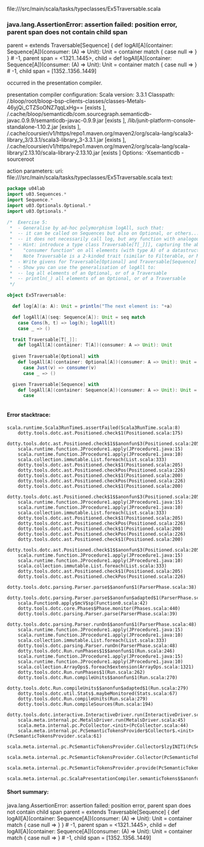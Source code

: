 file://<WORKSPACE>/src/main/scala/tasks/typeclasses/Ex5Traversable.scala
### java.lang.AssertionError: assertion failed: position error, parent span does not contain child span
parent      =  extends Traversable[Sequence] {
  def logAll[A](container: Sequence[A])(consumer: (A) => Unit): Unit =
    container match
      {
        case null =>
          <empty>
      }
} # -1,
parent span = <1321..1445>,
child       = def logAll[A](container: Sequence[A])(consumer: (A) => Unit): Unit =
  container match
    {
      case null =>
        <empty>
    } # -1,
child span  = [1352..1356..1449]

occurred in the presentation compiler.

presentation compiler configuration:
Scala version: 3.3.1
Classpath:
<WORKSPACE>/.bloop/root/bloop-bsp-clients-classes/classes-Metals-46yjQi_CTZSoONZ7qqLxHg== [exists ], <HOME>/.cache/bloop/semanticdb/com.sourcegraph.semanticdb-javac.0.9.9/semanticdb-javac-0.9.9.jar [exists ], <WORKSPACE>/lib/junit-platform-console-standalone-1.10.2.jar [exists ], <HOME>/.cache/coursier/v1/https/repo1.maven.org/maven2/org/scala-lang/scala3-library_3/3.3.1/scala3-library_3-3.3.1.jar [exists ], <HOME>/.cache/coursier/v1/https/repo1.maven.org/maven2/org/scala-lang/scala-library/2.13.10/scala-library-2.13.10.jar [exists ]
Options:
-Xsemanticdb -sourceroot <WORKSPACE>


action parameters:
uri: file://<WORKSPACE>/src/main/scala/tasks/typeclasses/Ex5Traversable.scala
text:
```scala
package u04lab
import u03.Sequences.* 
import Sequence.*
import u03.Optionals.Optional.*
import u03.Optionals.*

/*  Exercise 5: 
 *  - Generalise by ad-hoc polymorphism logAll, such that:
 *  -- it can be called on Sequences but also on Optional, or others... 
 *  -- it does not necessarily call log, but any function with analogous type
 *  - Hint: introduce a type class Traversable[T[_]]], capturing the ability of calling a
 *    "consumer function" on all elements (with type A) of a datastructure T[A] 
 *    Note Traversable is a 2-kinded trait (similar to Filterable, or Monad)
 *  - Write givens for Traversable[Optional] and Traversable[Sequence]
 *  - Show you can use the generalisation of logAll to:
 *  -- log all elements of an Optional, or of a Traversable
 *  -- println(_) all elements of an Optional, or of a Traversable
 */

object Ex5Traversable:

  def log[A](a: A): Unit = println("The next element is: "+a)

  def logAll[A](seq: Sequence[A]): Unit = seq match
    case Cons(h, t) => log(h); logAll(t)
    case _ => ()

  trait Traversable[T[_]]:
    def logAll[A](container: T[A])(consumer: A => Unit): Unit
  
  given Traversable[Optional] with
    def logAll[A](container: Optional[A])(consumer: A => Unit): Unit = container match
      case Just(v) => consumer(v)
      case _ => ()

  given Traversable[Sequence] with
    def logAll[A](container: Sequence[A])(consumer: A => Unit): Unit = container match
      case 



```



#### Error stacktrace:

```
scala.runtime.Scala3RunTime$.assertFailed(Scala3RunTime.scala:8)
	dotty.tools.dotc.ast.Positioned.check$1(Positioned.scala:175)
	dotty.tools.dotc.ast.Positioned.check$1$$anonfun$3(Positioned.scala:205)
	scala.runtime.function.JProcedure1.apply(JProcedure1.java:15)
	scala.runtime.function.JProcedure1.apply(JProcedure1.java:10)
	scala.collection.immutable.List.foreach(List.scala:333)
	dotty.tools.dotc.ast.Positioned.check$1(Positioned.scala:205)
	dotty.tools.dotc.ast.Positioned.checkPos(Positioned.scala:226)
	dotty.tools.dotc.ast.Positioned.check$1(Positioned.scala:200)
	dotty.tools.dotc.ast.Positioned.checkPos(Positioned.scala:226)
	dotty.tools.dotc.ast.Positioned.check$1(Positioned.scala:200)
	dotty.tools.dotc.ast.Positioned.check$1$$anonfun$3(Positioned.scala:205)
	scala.runtime.function.JProcedure1.apply(JProcedure1.java:15)
	scala.runtime.function.JProcedure1.apply(JProcedure1.java:10)
	scala.collection.immutable.List.foreach(List.scala:333)
	dotty.tools.dotc.ast.Positioned.check$1(Positioned.scala:205)
	dotty.tools.dotc.ast.Positioned.checkPos(Positioned.scala:226)
	dotty.tools.dotc.ast.Positioned.check$1(Positioned.scala:200)
	dotty.tools.dotc.ast.Positioned.checkPos(Positioned.scala:226)
	dotty.tools.dotc.ast.Positioned.check$1(Positioned.scala:200)
	dotty.tools.dotc.ast.Positioned.check$1$$anonfun$3(Positioned.scala:205)
	scala.runtime.function.JProcedure1.apply(JProcedure1.java:15)
	scala.runtime.function.JProcedure1.apply(JProcedure1.java:10)
	scala.collection.immutable.List.foreach(List.scala:333)
	dotty.tools.dotc.ast.Positioned.check$1(Positioned.scala:205)
	dotty.tools.dotc.ast.Positioned.checkPos(Positioned.scala:226)
	dotty.tools.dotc.parsing.Parser.parse$$anonfun$1(ParserPhase.scala:38)
	dotty.tools.dotc.parsing.Parser.parse$$anonfun$adapted$1(ParserPhase.scala:39)
	scala.Function0.apply$mcV$sp(Function0.scala:42)
	dotty.tools.dotc.core.Phases$Phase.monitor(Phases.scala:440)
	dotty.tools.dotc.parsing.Parser.parse(ParserPhase.scala:39)
	dotty.tools.dotc.parsing.Parser.runOn$$anonfun$1(ParserPhase.scala:48)
	scala.runtime.function.JProcedure1.apply(JProcedure1.java:15)
	scala.runtime.function.JProcedure1.apply(JProcedure1.java:10)
	scala.collection.immutable.List.foreach(List.scala:333)
	dotty.tools.dotc.parsing.Parser.runOn(ParserPhase.scala:48)
	dotty.tools.dotc.Run.runPhases$1$$anonfun$1(Run.scala:246)
	scala.runtime.function.JProcedure1.apply(JProcedure1.java:15)
	scala.runtime.function.JProcedure1.apply(JProcedure1.java:10)
	scala.collection.ArrayOps$.foreach$extension(ArrayOps.scala:1321)
	dotty.tools.dotc.Run.runPhases$1(Run.scala:262)
	dotty.tools.dotc.Run.compileUnits$$anonfun$1(Run.scala:270)
	dotty.tools.dotc.Run.compileUnits$$anonfun$adapted$1(Run.scala:279)
	dotty.tools.dotc.util.Stats$.maybeMonitored(Stats.scala:67)
	dotty.tools.dotc.Run.compileUnits(Run.scala:279)
	dotty.tools.dotc.Run.compileSources(Run.scala:194)
	dotty.tools.dotc.interactive.InteractiveDriver.run(InteractiveDriver.scala:165)
	scala.meta.internal.pc.MetalsDriver.run(MetalsDriver.scala:45)
	scala.meta.internal.pc.PcCollector.<init>(PcCollector.scala:44)
	scala.meta.internal.pc.PcSemanticTokensProvider$Collector$.<init>(PcSemanticTokensProvider.scala:61)
	scala.meta.internal.pc.PcSemanticTokensProvider.Collector$lzyINIT1(PcSemanticTokensProvider.scala:61)
	scala.meta.internal.pc.PcSemanticTokensProvider.Collector(PcSemanticTokensProvider.scala:61)
	scala.meta.internal.pc.PcSemanticTokensProvider.provide(PcSemanticTokensProvider.scala:90)
	scala.meta.internal.pc.ScalaPresentationCompiler.semanticTokens$$anonfun$1(ScalaPresentationCompiler.scala:109)
```
#### Short summary: 

java.lang.AssertionError: assertion failed: position error, parent span does not contain child span
parent      =  extends Traversable[Sequence] {
  def logAll[A](container: Sequence[A])(consumer: (A) => Unit): Unit =
    container match
      {
        case null =>
          <empty>
      }
} # -1,
parent span = <1321..1445>,
child       = def logAll[A](container: Sequence[A])(consumer: (A) => Unit): Unit =
  container match
    {
      case null =>
        <empty>
    } # -1,
child span  = [1352..1356..1449]
